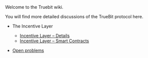 Welcome to the Truebit wiki.

You will find more detailed discussions of the TrueBit protocol here.

* The Incentive Layer
  * [Incentive Layer – Details](https://github.com/TrueBitFoundation/Developer-Resources/wiki/Incentive-Layer-%E2%80%93-Details)
  * [Incentive Layer – Smart Contracts](https://github.com/TrueBitFoundation/Developer-Resources/wiki/Incentive-Layer-%E2%80%93-Smart-Contracts)

* [Open problems](https://github.com/TrueBitFoundation/Developer-Resources/wiki/Open-Problems)